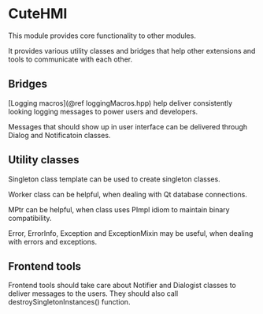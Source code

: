 # CuteHMI

This module provides core functionality to other modules.

It provides various utility classes and bridges that help other extensions and tools to communicate with each other.

## Bridges

[Logging macros](@ref loggingMacros.hpp) help deliver consistently looking logging messages to power users and developers.

Messages that should show up in user interface can be delivered through Dialog and Notificatoin classes.

## Utility classes

Singleton class template can be used to create singleton classes.

Worker class can be helpful, when dealing with Qt database connections.

MPtr can be helpful, when class uses PImpl idiom to maintain binary compatibility.

Error, ErrorInfo, Exception and ExceptionMixin may be useful, when dealing with errors and exceptions.

## Frontend tools

Frontend tools should take care about Notifier and Dialogist classes to deliver messages to the users. They should also call
destroySingletonInstances() function.
